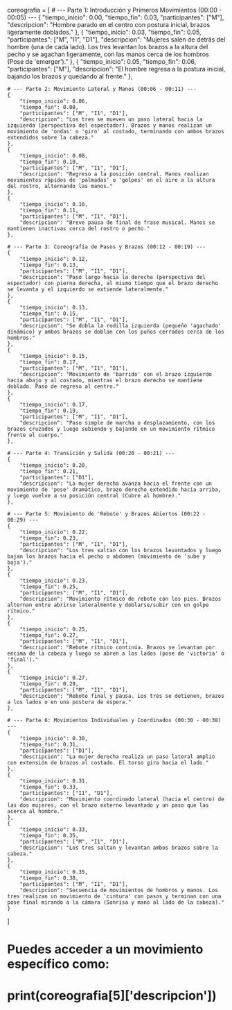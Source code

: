coreografia = [
    # --- Parte 1: Introducción y Primeros Movimientos (00:00 - 00:05) ---
    {
        "tiempo_inicio": 0.00,
        "tiempo_fin": 0.03,
        "participantes": ["M"],
        "descripcion": "Hombre parado en el centro con postura inicial, brazos ligeramente doblados."
    },
    {
        "tiempo_inicio": 0.03,
        "tiempo_fin": 0.05,
        "participantes": ["M", "I1", "D1"],
        "descripcion": "Mujeres salen de detrás del hombre (una de cada lado). Los tres levantan los brazos a la altura del pecho y se agachan ligeramente, con las manos cerca de los hombros (Pose de 'emerger')."
    },
    {
        "tiempo_inicio": 0.05,
        "tiempo_fin": 0.06,
        "participantes": ["M"],
        "descripcion": "El hombre regresa a la postura inicial, bajando los brazos y quedando al frente."
    },

    # --- Parte 2: Movimiento Lateral y Manos (00:06 - 00:11) ---
    {
        "tiempo_inicio": 0.06,
        "tiempo_fin": 0.08,
        "participantes": ["M", "I1", "D1"],
        "descripcion": "Los tres se mueven un paso lateral hacia la izquierda (perspectiva del espectador). Brazos y manos realizan un movimiento de 'ondas' o 'giro' al costado, terminando con ambos brazos extendidos sobre la cabeza."
    },
    {
        "tiempo_inicio": 0.08,
        "tiempo_fin": 0.10,
        "participantes": ["M", "I1", "D1"],
        "descripcion": "Regreso a la posición central. Manos realizan movimientos rápidos de 'palmadas' o 'golpes' en el aire a la altura del rostro, alternando las manos."
    },
    {
        "tiempo_inicio": 0.10,
        "tiempo_fin": 0.11,
        "participantes": ["M", "I1", "D1"],
        "descripcion": "Breve pausa de final de frase musical. Manos se mantienen inactivas cerca del rostro o pecho."
    },

    # --- Parte 3: Coreografía de Pasos y Brazos (00:12 - 00:19) ---
    {
        "tiempo_inicio": 0.12,
        "tiempo_fin": 0.13,
        "participantes": ["M", "I1", "D1"],
        "descripcion": "Paso largo hacia la derecha (perspectiva del espectador) con pierna derecha, al mismo tiempo que el brazo derecho se levanta y el izquierdo se extiende lateralmente."
    },
    {
        "tiempo_inicio": 0.13,
        "tiempo_fin": 0.15,
        "participantes": ["M", "I1", "D1"],
        "descripcion": "Se dobla la rodilla izquierda (pequeño 'agachado' dinámico) y ambos brazos se doblan con los puños cerrados cerca de los hombros."
    },
    {
        "tiempo_inicio": 0.15,
        "tiempo_fin": 0.17,
        "participantes": ["M", "I1", "D1"],
        "descripcion": "Movimiento de 'barrido' con el brazo izquierdo hacia abajo y al costado, mientras el brazo derecho se mantiene doblado. Paso de regreso al centro."
    },
    {
        "tiempo_inicio": 0.17,
        "tiempo_fin": 0.19,
        "participantes": ["M", "I1", "D1"],
        "descripcion": "Paso simple de marcha o desplazamiento, con los brazos cruzados y luego subiendo y bajando en un movimiento rítmico frente al cuerpo."
    },

    # --- Parte 4: Transición y Salida (00:20 - 00:21) ---
    {
        "tiempo_inicio": 0.20,
        "tiempo_fin": 0.21,
        "participantes": ["D1"],
        "descripcion": "La mujer derecha avanza hacia el frente con un movimiento de 'pose' dramático, brazo derecho extendido hacia arriba, y luego vuelve a su posición central (Cubre al hombre)."
    },

    # --- Parte 5: Movimiento de 'Rebote' y Brazos Abiertos (00:22 - 00:29) ---
    {
        "tiempo_inicio": 0.22,
        "tiempo_fin": 0.23,
        "participantes": ["M", "I1", "D1"],
        "descripcion": "Los tres saltan con los brazos levantados y luego bajan los brazos hacia el pecho o abdomen (movimiento de 'sube y baja')."
    },
    {
        "tiempo_inicio": 0.23,
        "tiempo_fin": 0.25,
        "participantes": ["M", "I1", "D1"],
        "descripcion": "Movimiento rítmico de rebote con los pies. Brazos alternan entre abrirse lateralmente y doblarse/subir con un golpe rítmico."
    },
    {
        "tiempo_inicio": 0.25,
        "tiempo_fin": 0.27,
        "participantes": ["M", "I1", "D1"],
        "descripcion": "Rebote rítmico continúa. Brazos se levantan por encima de la cabeza y luego se abren a los lados (pose de 'victoria' o 'final')."
    },
    {
        "tiempo_inicio": 0.27,
        "tiempo_fin": 0.29,
        "participantes": ["M", "I1", "D1"],
        "descripcion": "Rebote final y pausa. Los tres se detienen, brazos a los lados o en una postura de espera."
    },

    # --- Parte 6: Movimientos Individuales y Coordinados (00:30 - 00:38) ---
    {
        "tiempo_inicio": 0.30,
        "tiempo_fin": 0.31,
        "participantes": ["D1"],
        "descripcion": "La mujer derecha realiza un paso lateral amplio con extensión de brazos al costado. El torso gira hacia el lado."
    },
    {
        "tiempo_inicio": 0.31,
        "tiempo_fin": 0.33,
        "participantes": ["I1", "D1"],
        "descripcion": "Movimiento coordinado lateral (hacia el centro) de las dos mujeres, con el brazo externo levantado y un paso que las acerca al hombre."
    },
    {
        "tiempo_inicio": 0.33,
        "tiempo_fin": 0.35,
        "participantes": ["M", "I1", "D1"],
        "descripcion": "Los tres saltan y levantan ambos brazos sobre la cabeza."
    },
    {
        "tiempo_inicio": 0.35,
        "tiempo_fin": 0.38,
        "participantes": ["M", "I1", "D1"],
        "descripcion": "Secuencia de movimientos de hombros y manos. Los tres realizan un movimiento de 'cintura' con pasos y terminan con una pose final mirando a la cámara (Sonrisa y mano al lado de la cabeza)."
    }
]

# Puedes acceder a un movimiento específico como:
# print(coreografia[5]['descripcion'])

